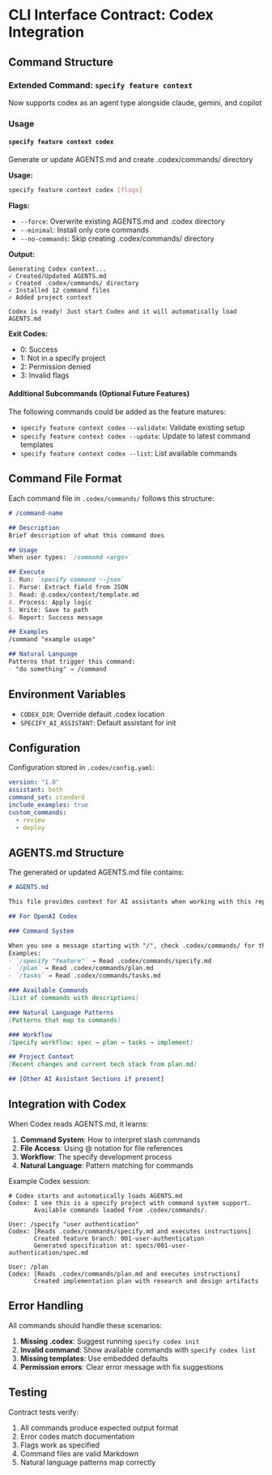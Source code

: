 # CLI Interface Contract: Codex Integration

## Command Structure

### Extended Command: `specify feature context`
Now supports codex as an agent type alongside claude, gemini, and copilot

### Usage

#### `specify feature context codex`
Generate or update AGENTS.md and create .codex/commands/ directory

**Usage:**
```bash
specify feature context codex [flags]
```

**Flags:**
- `--force`: Overwrite existing AGENTS.md and .codex directory
- `--minimal`: Install only core commands
- `--no-commands`: Skip creating .codex/commands/ directory

**Output:**
```
Generating Codex context...
✓ Created/Updated AGENTS.md
✓ Created .codex/commands/ directory
✓ Installed 12 command files
✓ Added project context

Codex is ready! Just start Codex and it will automatically load AGENTS.md
```

**Exit Codes:**
- 0: Success
- 1: Not in a specify project
- 2: Permission denied
- 3: Invalid flags

#### Additional Subcommands (Optional Future Features)

The following commands could be added as the feature matures:

- `specify feature context codex --validate`: Validate existing setup
- `specify feature context codex --update`: Update to latest command templates
- `specify feature context codex --list`: List available commands

## Command File Format

Each command file in `.codex/commands/` follows this structure:

```markdown
# /command-name

## Description
Brief description of what this command does

## Usage
When user types: `/command <args>`

## Execute
1. Run: `specify command --json`
2. Parse: Extract field from JSON
3. Read: @.codex/context/template.md
4. Process: Apply logic
5. Write: Save to path
6. Report: Success message

## Examples
/command "example usage"

## Natural Language
Patterns that trigger this command:
- "do something" → /command
```

## Environment Variables

- `CODEX_DIR`: Override default .codex location
- `SPECIFY_AI_ASSISTANT`: Default assistant for init

## Configuration

Configuration stored in `.codex/config.yaml`:

```yaml
version: "1.0"
assistant: both
command_set: standard
include_examples: true
custom_commands:
  - review
  - deploy
```

## AGENTS.md Structure

The generated or updated AGENTS.md file contains:

```markdown
# AGENTS.md

This file provides context for AI assistants when working with this repository.

## For OpenAI Codex

### Command System

When you see a message starting with "/", check .codex/commands/ for the matching command file.
Examples:
- `/specify "feature"` → Read .codex/commands/specify.md
- `/plan` → Read .codex/commands/plan.md
- `/tasks` → Read .codex/commands/tasks.md

### Available Commands
[List of commands with descriptions]

### Natural Language Patterns
[Patterns that map to commands]

### Workflow
[Specify workflow: spec → plan → tasks → implement]

## Project Context
[Recent changes and current tech stack from plan.md]

## [Other AI Assistant Sections if present]
```

## Integration with Codex

When Codex reads AGENTS.md, it learns:

1. **Command System**: How to interpret slash commands
2. **File Access**: Using @ notation for file references
3. **Workflow**: The specify development process
4. **Natural Language**: Pattern matching for commands

Example Codex session:
```
# Codex starts and automatically loads AGENTS.md
Codex: I see this is a specify project with command system support.
       Available commands loaded from .codex/commands/.

User: /specify "user authentication"
Codex: [Reads .codex/commands/specify.md and executes instructions]
       Created feature branch: 001-user-authentication
       Generated specification at: specs/001-user-authentication/spec.md

User: /plan
Codex: [Reads .codex/commands/plan.md and executes instructions]
       Created implementation plan with research and design artifacts
```

## Error Handling

All commands should handle these scenarios:

1. **Missing .codex**: Suggest running `specify codex init`
2. **Invalid command**: Show available commands with `specify codex list`
3. **Missing templates**: Use embedded defaults
4. **Permission errors**: Clear error message with fix suggestions

## Testing

Contract tests verify:

1. All commands produce expected output format
2. Error codes match documentation
3. Flags work as specified
4. Command files are valid Markdown
5. Natural language patterns map correctly